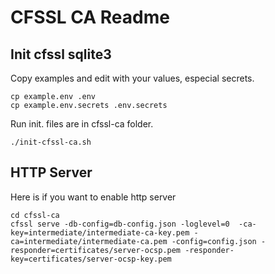 # CFSSL CA Readme

## Init cfssl sqlite3

Copy examples and edit with your values, especial secrets.
```
cp example.env .env
cp example.env.secrets .env.secrets
```

Run init. files are in cfssl-ca folder.
```
./init-cfssl-ca.sh
```

## HTTP Server
Here is if you want to enable http server
```
cd cfssl-ca
cfssl serve -db-config=db-config.json -loglevel=0  -ca-key=intermediate/intermediate-ca-key.pem -ca=intermediate/intermediate-ca.pem -config=config.json -responder=certificates/server-ocsp.pem -responder-key=certificates/server-ocsp-key.pem
```
